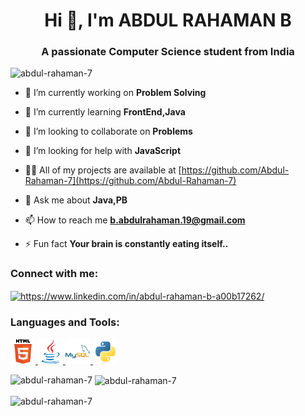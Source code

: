 <h1 align="center">Hi 👋, I'm ABDUL RAHAMAN B</h1>
<h3 align="center">A passionate Computer Science student from India</h3>

<p align="left"> <img src="https://komarev.com/ghpvc/?username=abdul-rahaman-7&label=Profile%20views&color=0e75b6&style=flat" alt="abdul-rahaman-7" /> </p>

- 🔭 I’m currently working on **Problem Solving**

- 🌱 I’m currently learning **FrontEnd,Java**

- 👯 I’m looking to collaborate on **Problems**

- 🤝 I’m looking for help with **JavaScript**

- 👨‍💻 All of my projects are available at [https://github.com/Abdul-Rahaman-7](https://github.com/Abdul-Rahaman-7)

- 💬 Ask me about **Java,PB**

- 📫 How to reach me **b.abdulrahaman.19@gmail.com**

- ⚡ Fun fact **Your brain is constantly eating itself..**

<h3 align="left">Connect with me:</h3>
<p align="left">
<a href="https://linkedin.com/in/https://www.linkedin.com/in/abdul-rahaman-b-a00b17262/" target="blank"><img align="center" src="https://raw.githubusercontent.com/rahuldkjain/github-profile-readme-generator/master/src/images/icons/Social/linked-in-alt.svg" alt="https://www.linkedin.com/in/abdul-rahaman-b-a00b17262/" height="30" width="40" /></a>
</p>

<h3 align="left">Languages and Tools:</h3>
<p align="left"> <a href="https://www.w3.org/html/" target="_blank" rel="noreferrer"> <img src="https://raw.githubusercontent.com/devicons/devicon/master/icons/html5/html5-original-wordmark.svg" alt="html5" width="40" height="40"/> </a> <a href="https://www.java.com" target="_blank" rel="noreferrer"> <img src="https://raw.githubusercontent.com/devicons/devicon/master/icons/java/java-original.svg" alt="java" width="40" height="40"/> </a> <a href="https://www.mysql.com/" target="_blank" rel="noreferrer"> <img src="https://raw.githubusercontent.com/devicons/devicon/master/icons/mysql/mysql-original-wordmark.svg" alt="mysql" width="40" height="40"/> </a> <a href="https://www.python.org" target="_blank" rel="noreferrer"> <img src="https://raw.githubusercontent.com/devicons/devicon/master/icons/python/python-original.svg" alt="python" width="40" height="40"/> </a> </p>

<p><img align="left" src="https://github-readme-stats.vercel.app/api/top-langs?username=abdul-rahaman-7&show_icons=true&locale=en&layout=compact" alt="abdul-rahaman-7" /></p>

<p>&nbsp;<img align="center" src="https://github-readme-stats.vercel.app/api?username=abdul-rahaman-7&show_icons=true&locale=en" alt="abdul-rahaman-7" /></p>

<p><img align="center" src="https://github-readme-streak-stats.herokuapp.com/?user=abdul-rahaman-7&" alt="abdul-rahaman-7" /></p>
